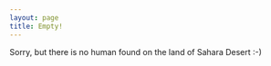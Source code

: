 ```yaml
---
layout: page
title: Empty!
---
```


Sorry, but there is no human found on the land of Sahara Desert :-)
